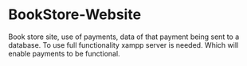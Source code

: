 # BookStore-Website
Book store site, use of payments, data of that payment being sent to a database. To use full functionality xampp server is needed. Which will enable payments to be functional.  
